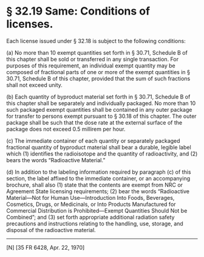 # § 32.19   Same: Conditions of licenses.

Each license issued under § 32.18 is subject to the following conditions:


(a) No more than 10 exempt quantities set forth in § 30.71, Schedule B of this chapter shall be sold or transferred in any single transaction. For purposes of this requirement, an individual exempt quantity may be composed of fractional parts of one or more of the exempt quantities in § 30.71, Schedule B of this chapter, provided that the sum of such fractions shall not exceed unity.


(b) Each quantity of byproduct material set forth in § 30.71, Schedule B of this chapter shall be separately and individually packaged. No more than 10 such packaged exempt quantities shall be contained in any outer package for transfer to persons exempt pursuant to § 30.18 of this chapter. The outer package shall be such that the dose rate at the external surface of the package does not exceed 0.5 millirem per hour.


(c) The immediate container of each quantity or separately packaged fractional quantity of byproduct material shall bear a durable, legible label which (1) identifies the radioisotope and the quantity of radioactivity, and (2) bears the words “Radioactive Material.”


(d) In addition to the labeling information required by paragraph (c) of this section, the label affixed to the immediate container, or an accompanying brochure, shall also (1) state that the contents are exempt from NRC or Agreement State licensing requirements; (2) bear the words “Radioactive Material—Not for Human Use—Introduction Into Foods, Beverages, Cosmetics, Drugs, or Medicinals, or Into Products Manufactured for Commercial Distribution is Prohibited—Exempt Quantities Should Not be Combined”; and (3) set forth appropriate additional radiation safety precautions and instructions relating to the handling, use, storage, and disposal of the radioactive material.



---

[N] [35 FR 6428, Apr. 22, 1970]




